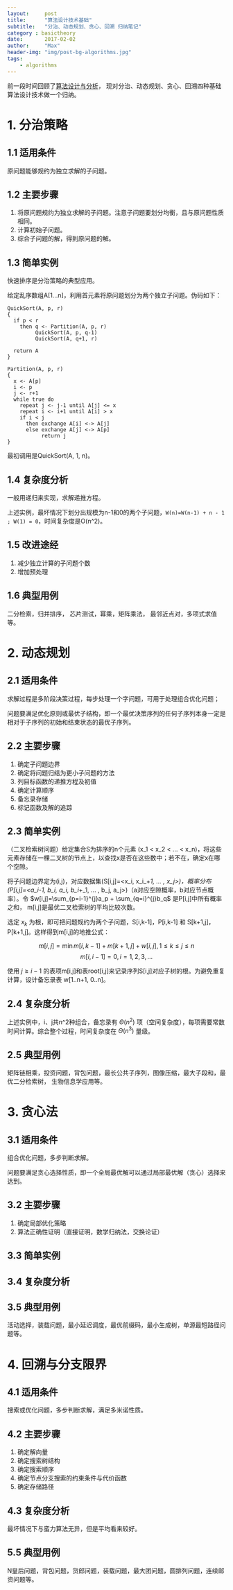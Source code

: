 ```yaml
---
layout:     post
title:      "算法设计技术基础"
subtitle:   "分治、动态规划、贪心、回溯 归纳笔记"
category : basictheory
date:       2017-02-02
author:     "Max"
header-img: "img/post-bg-algorithms.jpg"
tags:
    - algorithms
---
```


前一段时间回顾了[算法设计与分析](https://www.coursera.org/learn/algorithms/home/welcome)，
现对分治、动态规划、贪心、回溯四种基础算法设计技术做一个归纳。


# 1. 分治策略

## 1.1 适用条件

原问题能够规约为独立求解的子问题。

## 1.2 主要步骤

1. 将原问题规约为独立求解的子问题。注意子问题要划分均衡，且与原问题性质相同。
2. 计算初始子问题。
3. 综合子问题的解，得到原问题的解。

## 1.3 简单实例

快速排序是分治策略的典型应用。

给定乱序数组A[1...n]，利用首元素将原问题划分为两个独立子问题。伪码如下：

```
QuickSort(A, p, r)
{
  if p < r
    then q <- Partition(A, p, r)
         QuickSort(A, p, q-1)
         QuickSort(A, q+1, r)

  return A
}

Partition(A, p, r)
{
  x <- A[p]
  i <- p
  j <- r+1
  while true do
    repeat j <- j-1 until A[j] <= x
    repeat i <- i+1 until A[i] > x
    if i < j
      then exchange A[i] <-> A[j]
      else exchange A[j] <-> A[p]
           return j
}
```
最初调用是QuickSort(A, 1, n)。

## 1.4 复杂度分析

一般用递归来实现，求解递推方程。

上述实例，最坏情况下划分出规模为n-1和0的两个子问题，`W(n)=W(n-1) + n - 1 ; W(1) = 0`，时间复杂度是O(n^2)。

## 1.5 改进途经

1. 减少独立计算的子问题个数
2. 增加预处理

## 1.6 典型用例

二分检索，归并排序， 芯片测试，幂乘，矩阵乘法， 最邻近点对，多项式求值等。

# 2. 动态规划

## 2.1 适用条件

求解过程是多阶段决策过程，每步处理一个字问题，可用于处理组合优化问题；

问题要满足优化原则或最优子结构，即一个最优决策序列的任何子序列本身一定是相对于子序列的初始和结束状态的最优子序列。

## 2.2 主要步骤

1. 确定子问题边界
2. 确定将问题归结为更小子问题的方法
2. 列目标函数的递推方程及初值
3. 确定计算顺序
3. 备忘录存储
4. 标记函数及解的追踪

## 2.3 简单实例

（二叉检索树问题）给定集合S为排序的n个元素 \(x_1 < x_2 < ... < x_n\)，将这些元素存储在一棵二叉树的节点上，以查找x是否在这些数中；若不在，确定x在哪个空隙。

将子问题边界定为(i,j)，对应数据集\(S[i,j]=<x_i, x_i_+_1, ... , x_j>\)，概率分布
\(P[i,j]=<a_i_-_1, b_i, a_i, b_i_+_1, ... , b_j, a_j>\)（a对应空隙概率，b对应节点概率）。令 $w[i,j]=\sum_{p=i-1}^{j}a_p + \sum_{q=i}^{j}b_q$ 是P[i,j]中所有概率之和， m[i,j]是最优二叉检索树的平均比较次数。

选定 $x_k$ 为根，即可把问题规约为两个子问题，S[i,k-1]，P[i,k-1] 和 S[k+1,j]，P[k+1,j]。这样得到m[i,j]的地推公式：

$$m[i,j]=\min { m[i,k-1] + m[k+1,j] + w[i,j] }   ,  1 \leqslant k \leqslant j \leqslant n$$
$$m[i,i-1]=0 ,  i=1,2,3,...$$

使用 $j\geqslant i-1$ 的表项m[i,j]和表root[i,j]来记录序列S[i,j]对应子树的根。为避免重复计算，设计备忘录表 w[1..n+1, 0..n]。


## 2.4 复杂度分析

上述实例中，i、j共n^2种组合，备忘录有 $\Theta(n^2)$ 项（空间复杂度），每项需要常数时间计算。综合整个过程，时间复杂度在 $\Theta(n^3)$ 量级。

## 2.5 典型用例

矩阵链相乘，投资问题，背包问题，最长公共子序列，图像压缩，最大子段和，最优二分检索树，
生物信息学应用等。

# 3. 贪心法

## 3.1 适用条件

组合优化问题，多步判断求解。

问题要满足贪心选择性质，即一个全局最优解可以通过局部最优解（贪心）选择来达到。

## 3.2 主要步骤

1. 确定局部优化策略
2. 算法正确性证明（直接证明，数学归纳法，交换论证）

## 3.3 简单实例

## 3.4 复杂度分析

## 3.5 典型用例

活动选择，装载问题，最小延迟调度，最优前缀码，最小生成树，单源最短路径问题等。

# 4. 回溯与分支限界

## 4.1 适用条件

搜索或优化问题，多步判断求解，满足多米诺性质。

## 4.2 主要步骤

1. 确定解向量
2. 确定搜索树结构
3. 确定搜索顺序
4. 确定节点分支搜索的约束条件与代价函数
5. 确定存储路径

## 4.3 复杂度分析

最坏情况下与蛮力算法无异，但是平均看来较好。

## 5.5 典型用例

N皇后问题，背包问题，货郎问题，装载问题，最大团问题，圆排列问题，连续邮资问题等。

